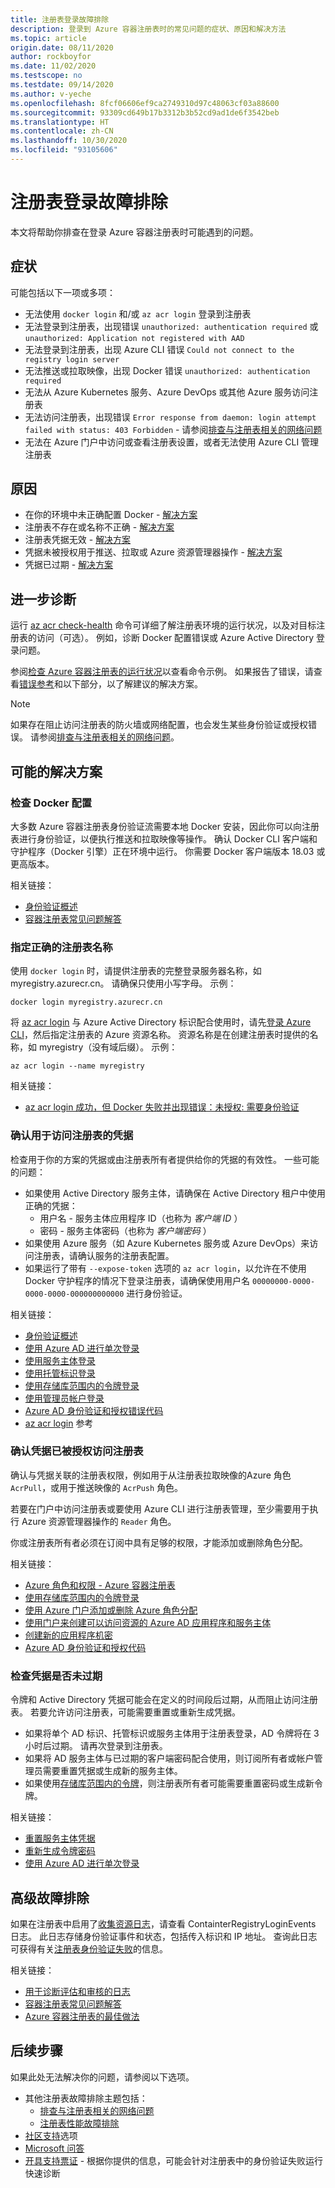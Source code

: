 ```yaml
---
title: 注册表登录故障排除
description: 登录到 Azure 容器注册表时的常见问题的症状、原因和解决方法
ms.topic: article
origin.date: 08/11/2020
author: rockboyfor
ms.date: 11/02/2020
ms.testscope: no
ms.testdate: 09/14/2020
ms.author: v-yeche
ms.openlocfilehash: 8fcf06606ef9ca2749310d97c48063cf03a88600
ms.sourcegitcommit: 93309cd649b17b3312b3b52cd9ad1de6f3542beb
ms.translationtype: HT
ms.contentlocale: zh-CN
ms.lasthandoff: 10/30/2020
ms.locfileid: "93105606"
---
```

<!--Verified Successfully-->
# <a name="troubleshoot-registry-login"></a>注册表登录故障排除

本文将帮助你排查在登录 Azure 容器注册表时可能遇到的问题。 

## <a name="symptoms"></a>症状

可能包括以下一项或多项：

* 无法使用 `docker login` 和/或 `az acr login` 登录到注册表
* 无法登录到注册表，出现错误 `unauthorized: authentication required` 或 `unauthorized: Application not registered with AAD`
* 无法登录到注册表，出现 Azure CLI 错误 `Could not connect to the registry login server`
* 无法推送或拉取映像，出现 Docker 错误 `unauthorized: authentication required`
* 无法从 Azure Kubernetes 服务、Azure DevOps 或其他 Azure 服务访问注册表
* 无法访问注册表，出现错误 `Error response from daemon: login attempt failed with status: 403 Forbidden` - 请参阅[排查与注册表相关的网络问题](container-registry-troubleshoot-access.md)
* 无法在 Azure 门户中访问或查看注册表设置，或者无法使用 Azure CLI 管理注册表

## <a name="causes"></a>原因

* 在你的环境中未正确配置 Docker - [解决方案](#check-docker-configuration)
* 注册表不存在或名称不正确 - [解决方案](#specify-correct-registry-name)
* 注册表凭据无效 - [解决方案](#confirm-credentials-to-access-registry)
* 凭据未被授权用于推送、拉取或 Azure 资源管理器操作 - [解决方案](#confirm-credentials-are-authorized-to-access-registry)
* 凭据已过期 - [解决方案](#check-that-credentials-arent-expired)

## <a name="further-diagnosis"></a>进一步诊断 

运行 [az acr check-health](https://docs.azure.cn/cli/acr#az_acr_check_health) 命令可详细了解注册表环境的运行状况，以及对目标注册表的访问（可选）。 例如，诊断 Docker 配置错误或 Azure Active Directory 登录问题。 

参阅[检查 Azure 容器注册表的运行状况](container-registry-check-health.md)以查看命令示例。 如果报告了错误，请查看[错误参考](container-registry-health-error-reference.md)和以下部分，以了解建议的解决方案。

> [!NOTE]
> 如果存在阻止访问注册表的防火墙或网络配置，也会发生某些身份验证或授权错误。 请参阅[排查与注册表相关的网络问题](container-registry-troubleshoot-access.md)。

## <a name="potential-solutions"></a>可能的解决方案

### <a name="check-docker-configuration"></a>检查 Docker 配置

大多数 Azure 容器注册表身份验证流需要本地 Docker 安装，因此你可以向注册表进行身份验证，以便执行推送和拉取映像等操作。 确认 Docker CLI 客户端和守护程序（Docker 引擎）正在环境中运行。 你需要 Docker 客户端版本 18.03 或更高版本。

相关链接：

* [身份验证概述](container-registry-authentication.md#authentication-options)
* [容器注册表常见问题解答](container-registry-faq.md)

### <a name="specify-correct-registry-name"></a>指定正确的注册表名称

使用 `docker login` 时，请提供注册表的完整登录服务器名称，如 myregistry.azurecr.cn。 请确保只使用小写字母。 示例：

```console
docker login myregistry.azurecr.cn
```

将 [az acr login](https://docs.azure.cn/cli/acr#az_acr_login) 与 Azure Active Directory 标识配合使用时，请先[登录 Azure CLI](https://docs.azure.cn/cli/authenticate-azure-cli)，然后指定注册表的 Azure 资源名称。 资源名称是在创建注册表时提供的名称，如 myregistry（没有域后缀）。 示例：

```azurecli
az acr login --name myregistry
```

相关链接：

* [az acr login 成功，但 Docker 失败并出现错误：未授权: 需要身份验证](container-registry-faq.md#az-acr-login-succeeds-but-docker-fails-with-error-unauthorized-authentication-required )

### <a name="confirm-credentials-to-access-registry"></a>确认用于访问注册表的凭据

检查用于你的方案的凭据或由注册表所有者提供给你的凭据的有效性。 一些可能的问题：

* 如果使用 Active Directory 服务主体，请确保在 Active Directory 租户中使用正确的凭据：
  * 用户名 - 服务主体应用程序 ID（也称为 *客户端 ID* ）
  * 密码 - 服务主体密码（也称为 *客户端密码* ）
* 如果使用 Azure 服务（如 Azure Kubernetes 服务或 Azure DevOps）来访问注册表，请确认服务的注册表配置。
* 如果运行了带有 `--expose-token` 选项的 `az acr login`，以允许在不使用 Docker 守护程序的情况下登录注册表，请确保使用用户名 `00000000-0000-0000-0000-000000000000` 进行身份验证。

相关链接：

* [身份验证概述](container-registry-authentication.md#authentication-options)
* [使用 Azure AD 进行单次登录](container-registry-authentication.md#individual-login-with-azure-ad)
* [使用服务主体登录](container-registry-auth-service-principal.md)
* [使用托管标识登录](container-registry-authentication-managed-identity.md)
* [使用存储库范围内的令牌登录](container-registry-repository-scoped-permissions.md)
* [使用管理员帐户登录](container-registry-authentication.md#admin-account)
* [Azure AD 身份验证和授权错误代码](../active-directory/develop/reference-aadsts-error-codes.md)
* [az acr login](https://docs.azure.cn/cli/acr#az_acr_login) 参考

### <a name="confirm-credentials-are-authorized-to-access-registry"></a>确认凭据已被授权访问注册表

确认与凭据关联的注册表权限，例如用于从注册表拉取映像的Azure 角色 `AcrPull`，或用于推送映像的 `AcrPush` 角色。 

若要在门户中访问注册表或要使用 Azure CLI 进行注册表管理，至少需要用于执行 Azure 资源管理器操作的 `Reader` 角色。

你或注册表所有者必须在订阅中具有足够的权限，才能添加或删除角色分配。

相关链接：

* [Azure 角色和权限 - Azure 容器注册表](container-registry-roles.md)
* [使用存储库范围内的令牌登录](container-registry-repository-scoped-permissions.md)
* [使用 Azure 门户添加或删除 Azure 角色分配](../role-based-access-control/role-assignments-portal.md)
* [使用门户来创建可以访问资源的 Azure AD 应用程序和服务主体](../active-directory/develop/howto-create-service-principal-portal.md)
* [创建新的应用程序机密](../active-directory/develop/howto-create-service-principal-portal.md#option-2-create-a-new-application-secret)
* [Azure AD 身份验证和授权代码](../active-directory/develop/reference-aadsts-error-codes.md)

### <a name="check-that-credentials-arent-expired"></a>检查凭据是否未过期

令牌和 Active Directory 凭据可能会在定义的时间段后过期，从而阻止访问注册表。 若要允许访问注册表，可能需要重置或重新生成凭据。

* 如果将单个 AD 标识、托管标识或服务主体用于注册表登录，AD 令牌将在 3 小时后过期。 请再次登录到注册表。  
* 如果将 AD 服务主体与已过期的客户端密码配合使用，则订阅所有者或帐户管理员需要重置凭据或生成新的服务主体。
* 如果使用[存储库范围内的令牌](container-registry-repository-scoped-permissions.md)，则注册表所有者可能需要重置密码或生成新令牌。

相关链接：

* [重置服务主体凭据](https://docs.azure.cn/cli/ad/sp/credential#az_ad_sp_credential_reset)
* [重新生成令牌密码](container-registry-repository-scoped-permissions.md#regenerate-token-passwords)
* [使用 Azure AD 进行单次登录](container-registry-authentication.md#individual-login-with-azure-ad)

## <a name="advanced-troubleshooting"></a>高级故障排除

如果在注册表中启用了[收集资源日志](container-registry-diagnostics-audit-logs.md)，请查看 ContainterRegistryLoginEvents 日志。 此日志存储身份验证事件和状态，包括传入标识和 IP 地址。 查询此日志可获得有关[注册表身份验证失败](container-registry-diagnostics-audit-logs.md#registry-authentication-failures)的信息。 

相关链接：

* [用于诊断评估和审核的日志](container-registry-diagnostics-audit-logs.md)
* [容器注册表常见问题解答](container-registry-faq.md)
* [Azure 容器注册表的最佳做法](container-registry-best-practices.md)

## <a name="next-steps"></a>后续步骤

如果此处无法解决你的问题，请参阅以下选项。

* 其他注册表故障排除主题包括：
    * [排查与注册表相关的网络问题](container-registry-troubleshoot-access.md)
    * [注册表性能故障排除](container-registry-troubleshoot-performance.md)
* [社区支持](https://support.azure.cn/support/contact/)选项
* [Microsoft 问答](https://docs.microsoft.com/answers/products/)
* [开具支持票证](https://support.azure.cn/support/support-azure/) - 根据你提供的信息，可能会针对注册表中的身份验证失败运行快速诊断

<!-- Update_Description: update meta properties, wording update, update link -->